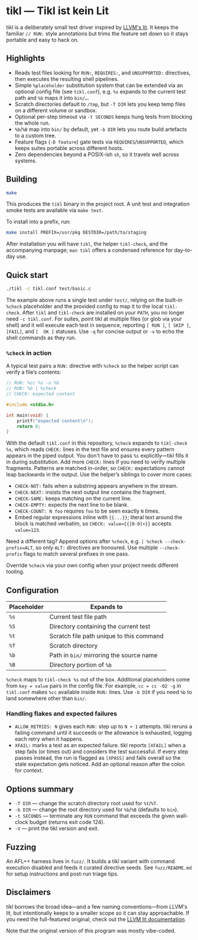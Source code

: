 # tikl — Tikl ist kein Lit

tikl is a deliberately small test driver inspired by [LLVM's
lit](https://llvm.org/docs/CommandGuide/lit.html). It keeps the familiar `//
RUN:` style annotations but trims the feature set down so it stays portable and
easy to hack on.

## Highlights

- Reads test files looking for `RUN:`, `REQUIRES:`, and `UNSUPPORTED:`
  directives, then executes the resulting shell pipelines.
- Simple `%placeholder` substitution system that can be extended via an optional
  config file (see `tikl.conf`), e.g. `%s` expands to the current test
  path and `%b` maps it into `bin/…`.
- Scratch directories default to `/tmp`, but `-T DIR` lets you keep temp files
  on a different volume or sandbox.
- Optional per-step timeout via `-t SECONDS` keeps hung tests from blocking the
  whole run.
- `%b`/`%B` map into `bin/` by default, yet `-b DIR` lets you route build
  artefacts to a custom tree.
- Feature flags (`-D feature`) gate tests via `REQUIRES`/`UNSUPPORTED`, which
  keeps suites portable across different hosts.
- Zero dependencies beyond a POSIX-ish `sh`, so it travels well across systems.

## Building

```sh
make
```

This produces the `tikl` binary in the project root. A unit test and integration
smoke tests are available via `make test`.

To install into a prefix, run:

```sh
make install PREFIX=/usr/pkg DESTDIR=/path/to/staging
```

After installation you will have `tikl`, the helper `tikl-check`, and the
accompanying manpage; `man tikl` offers a condensed reference for day-to-day
use.

## Quick start

```sh
./tikl -c tikl.conf test/basic.c
```

The example above runs a single test under `test/`, relying on the built-in
`%check` placeholder and the provided config to map it to the local
`tikl-check`. After `tikl` and `tikl-check` are installed on your `PATH`, you no
longer need `-c tikl.conf`. For suites, point tikl at multiple files (or
glob via your shell) and it will execute each test in sequence, reporting
`[ RUN ]`, `[ SKIP ]`, `[FAIL]`, and `[  OK ]` statuses. Use `-q` for concise
output or `-v` to echo the shell commands as they run.

### `%check` in action

A typical test pairs a `RUN:` directive with `%check` so the helper script can
verify a file’s contents:

```c
// RUN: %cc %s -o %b
// RUN: %b | %check
// CHECK: expected content

#include <stdio.h>

int main(void) {
    printf("expected content\n");
    return 0;
}
```

With the default `tikl.conf` in this repository, `%check` expands to
`tikl-check %s`, which reads `CHECK:` lines in the test file and ensures every
pattern appears in the piped output. You don't have to pass `%s` explicitly—tikl
fills it in during substitution. Add more `CHECK:` lines if you need to verify
multiple fragments. Patterns are matched in-order, so `CHECK:` expectations
cannot leap backwards in the output. Use the helper’s siblings to cover more
cases:

- `CHECK-NOT:` fails when a substring appears anywhere in the stream.
- `CHECK-NEXT:` insists the next output line contains the fragment.
- `CHECK-SAME:` keeps matching on the current line.
- `CHECK-EMPTY:` expects the next line to be blank.
- `CHECK-COUNT: N foo` requires `foo` to be seen exactly `N` times.
- Embed regular expressions inline with `{{...}}`; literal text around the block
  is matched verbatim, so `CHECK: value={{[0-9]+}}` accepts `value=123`.

Need a different tag? Append options after `%check`, e.g. `| %check --check-prefix=ALT`,
so only `ALT:` directives are honoured. Use multiple `--check-prefix` flags to match
several prefixes in one pass.

Override `%check` via your own config when your project
needs different tooling.

## Configuration

| Placeholder | Expands to                               |
|-------------|------------------------------------------|
| `%s`        | Current test file path                   |
| `%S`        | Directory containing the current test    |
| `%t`        | Scratch file path unique to this command |
| `%T`        | Scratch directory                        |
| `%b`        | Path in `bin/` mirroring the source name |
| `%B`        | Directory portion of `%b`                |

`%check` maps to `tikl-check %s` out of the box. Additional placeholders come
from `key = value` pairs in the config file. For example, `cc = cc -O2 -g` in
`tikl.conf` makes `%cc` available inside `RUN:` lines. Use `-b DIR` if you
need `%b` to land somewhere other than `bin/`.

### Handling flakes and expected failures

- `ALLOW_RETRIES: N` gives each `RUN:` step up to `N + 1` attempts. tikl reruns a
  failing command until it succeeds or the allowance is exhausted, logging each
  retry when it happens.
- `XFAIL:` marks a test as an expected failure. tikl reports `[XFAIL]` when a
  step fails (or times out) and considers the test successful. If every step
  passes instead, the run is flagged as `[XPASS]` and fails overall so the stale
  expectation gets noticed. Add an optional reason after the colon for context.

## Options summary

- `-T DIR` — change the scratch directory root used for `%t`/`%T`.
- `-b DIR` — change the root directory used for `%b`/`%B` (defaults to `bin`).
- `-t SECONDS` — terminate any `RUN` command that exceeds the given wall-clock
  budget (returns exit code 124).
- `-V` — print the tikl version and exit.

## Fuzzing

An AFL++ harness lives in `fuzz/`. It builds a tikl variant with command
execution disabled and feeds it curated directive seeds. See `fuzz/README.md`
for setup instructions and post-run triage tips.

## Disclaimers

tikl borrows the broad idea—and a few naming conventions—from LLVM's lit, but
intentionally keeps to a smaller scope so it can stay approachable. If you need
the full-featured original, check out the [LLVM lit
documentation](https://llvm.org/docs/CommandGuide/lit.html).

Note that the original version of this program was mostly vibe-coded.


